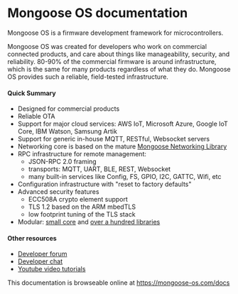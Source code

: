 # Mongoose OS documentation

Mongoose OS is a firmware development framework for microcontrollers.

Mongoose OS was created for developers who work on commercial connected
products, and care about things like manageability, security, and reliability.
80-90% of the commercial firmware is around infrastructure, which is the same
for many products regardless of what they do. Mongoose OS provides such a
reliable, field-tested infrastructure.

#### Quick Summary

- Designed for commercial products
- Reliable OTA
- Support for major cloud services: AWS IoT, Microsoft Azure, Google
  IoT Core, IBM Watson, Samsung Artik
- Support for generic in-house MQTT, RESTful, Websocket servers
- Networking core is based on the mature
  [Mongoose Networking Library](https://github.com/cesanta/mongoose)
- RPC infrastructure for remote management:
   * JSON-RPC 2.0 framing
   * transports: MQTT, UART, BLE, REST, Websocket
   * many built-in services like Config, FS, GPIO, I2C, GATTC, Wifi, etc 
- Configuration infrastructure with "reset to factory defaults"
- Advanced security features
   * ECC508A crypto element support
   * TLS 1.2 based on the ARM mbedTLS
   * low footprint tuning of the TLS stack
- Modular: [small core](https://github.com/cesanta/mongoose-os) and
  [over a hundred libraries](https://github.com/mongoose-os-libs/)

#### Other resources

- [Developer forum](https://forum.mongoose-os.com/)
- [Developer chat](https://gitter.im/cesanta/mongoose-os)
- [Youtube video tutorials](https://www.youtube.com/channel/UCZ9lQ7b-4bDbLOLpKwjpSAw/videos)

This documentation is browseable online at https://mongoose-os.com/docs
